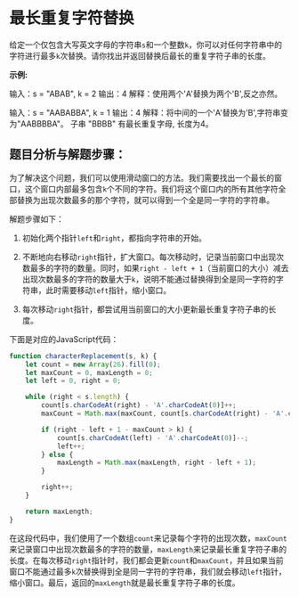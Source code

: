 # 最长重复字符替换


给定一个仅包含大写英文字母的字符串`s`和一个整数`k`，你可以对任何字符串中的字符进行最多`k`次替换。请你找出并返回替换后最长的重复字符子串的长度。

**示例:**

输入：s = "ABAB", k = 2
输出：4
解释：使用两个'A'替换为两个'B',反之亦然。

输入：s = "AABABBA", k = 1
输出：4
解释：将中间的一个'A'替换为'B',字符串变为"AABBBBA"。
子串 "BBBB" 有最长重复字母, 长度为4。

## **题目分析与解题步骤：**

为了解决这个问题，我们可以使用滑动窗口的方法。我们需要找出一个最长的窗口，这个窗口内部最多包含`k`个不同的字符。我们将这个窗口内的所有其他字符全部替换为出现次数最多的那个字符，就可以得到一个全是同一字符的字符串。

解题步骤如下：

1. 初始化两个指针`left`和`right`，都指向字符串的开始。

2. 不断地向右移动`right`指针，扩大窗口。每次移动时，记录当前窗口中出现次数最多的字符的数量。同时，如果`right - left + 1`（当前窗口的大小）减去出现次数最多的字符的数量大于`k`，说明不能通过替换得到全是同一字符的字符串，此时需要移动`left`指针，缩小窗口。

3. 每次移动`right`指针，都尝试用当前窗口的大小更新最长重复字符子串的长度。

下面是对应的JavaScript代码：

```javascript
function characterReplacement(s, k) {
    let count = new Array(26).fill(0);
    let maxCount = 0, maxLength = 0;
    let left = 0, right = 0;

    while (right < s.length) {
        count[s.charCodeAt(right) - 'A'.charCodeAt(0)]++;
        maxCount = Math.max(maxCount, count[s.charCodeAt(right) - 'A'.charCodeAt(0)]);

        if (right - left + 1 - maxCount > k) {
            count[s.charCodeAt(left) - 'A'.charCodeAt(0)]--;
            left++;
        } else {
            maxLength = Math.max(maxLength, right - left + 1);
        }

        right++;
    }

    return maxLength;
}

```

在这段代码中，我们使用了一个数组`count`来记录每个字符的出现次数，`maxCount`来记录窗口中出现次数最多的字符的数量，`maxLength`来记录最长重复字符子串的长度。在每次移动`right`指针时，我们都会更新`count`和`maxCount`，并且如果当前窗口不能通过最多`k`次替换得到全是同一字符的字符串，我们就会移动`left`指针，缩小窗口。最后，返回的`maxLength`就是最长重复字符子串的长度。